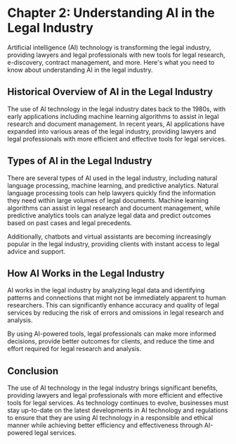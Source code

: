Chapter 2: Understanding AI in the Legal Industry
=================================================

Artificial intelligence (AI) technology is transforming the legal industry, providing lawyers and legal professionals with new tools for legal research, e-discovery, contract management, and more. Here's what you need to know about understanding AI in the legal industry.

Historical Overview of AI in the Legal Industry
-----------------------------------------------

The use of AI technology in the legal industry dates back to the 1980s, with early applications including machine learning algorithms to assist in legal research and document management. In recent years, AI applications have expanded into various areas of the legal industry, providing lawyers and legal professionals with more efficient and effective tools for legal services.

Types of AI in the Legal Industry
---------------------------------

There are several types of AI used in the legal industry, including natural language processing, machine learning, and predictive analytics. Natural language processing tools can help lawyers quickly find the information they need within large volumes of legal documents. Machine learning algorithms can assist in legal research and document management, while predictive analytics tools can analyze legal data and predict outcomes based on past cases and legal precedents.

Additionally, chatbots and virtual assistants are becoming increasingly popular in the legal industry, providing clients with instant access to legal advice and support.

How AI Works in the Legal Industry
----------------------------------

AI works in the legal industry by analyzing legal data and identifying patterns and connections that might not be immediately apparent to human researchers. This can significantly enhance accuracy and quality of legal services by reducing the risk of errors and omissions in legal research and analysis.

By using AI-powered tools, legal professionals can make more informed decisions, provide better outcomes for clients, and reduce the time and effort required for legal research and analysis.

Conclusion
----------

The use of AI technology in the legal industry brings significant benefits, providing lawyers and legal professionals with more efficient and effective tools for legal services. As technology continues to evolve, businesses must stay up-to-date on the latest developments in AI technology and regulations to ensure that they are using AI technology in a responsible and ethical manner while achieving better efficiency and effectiveness through AI-powered legal services.
